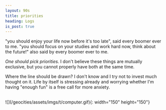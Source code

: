 ```yaml
---
layout: 90s
title: priorities
heading: Logs
is_post: true
---
```


"you should enjoy your life now before it's too late", said every boomer ever
to me. "you should focus on your studies and work hard now, think about the
future!" also said by every boomer ever to me.

*One should pick priorities.* I don't believe these things are mutually
exclusive, but you cannot properly have both at the same time.

Where the line should be drawn? I don't know and I try not to invest much
thought on it. Life by itself is stressing already and worrying whether I'm
having "enough fun" is a free call for more anxiety.

<br />
![](/geocities/assets/imgs/t/computer.gif){: width="150" height="150"}
